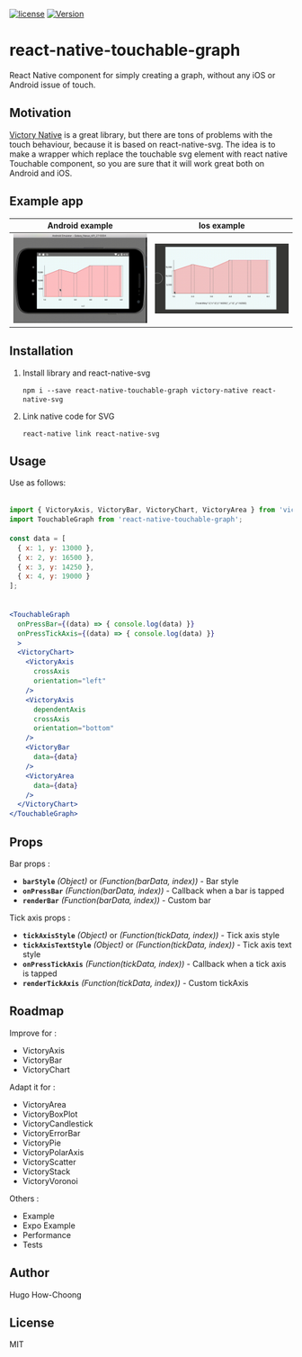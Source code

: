 [![license](https://img.shields.io/github/license/mashape/apistatus.svg)]()
[![Version](https://img.shields.io/npm/v/react-native-touchable-graph.svg)](https://www.npmjs.com/package/react-native-touchable-graph)

# react-native-touchable-graph

React Native component for simply creating a graph, without any iOS or Android issue of touch.

## Motivation

<a href="https://github.com/FormidableLabs/victory-native" target="_blank">Victory Native</a> is a great library, but there are tons of problems with the touch behaviour, because it is based on react-native-svg.
The idea is to make a wrapper which replace the touchable svg element with react native Touchable component, so you are sure that it will work great both on Android and iOS.

## Example app

Android example            |  Ios example
:-------------------------:|:-------------------------:
![](./AndroidGraph.gif?raw=true)  |  ![](./iosGraph.gif?raw=true)


## Installation

1. Install library and react-native-svg

	```
	npm i --save react-native-touchable-graph victory-native react-native-svg
	```
2. Link native code for SVG

	```
	react-native link react-native-svg
	```

## Usage

Use as follows:

```jsx

import { VictoryAxis, VictoryBar, VictoryChart, VictoryArea } from 'victory-native'
import TouchableGraph from 'react-native-touchable-graph';

const data = [
  { x: 1, y: 13000 },
  { x: 2, y: 16500 },
  { x: 3, y: 14250 },
  { x: 4, y: 19000 }
];


<TouchableGraph
  onPressBar={(data) => { console.log(data) }}
  onPressTickAxis={(data) => { console.log(data) }}
  >
  <VictoryChart>
    <VictoryAxis
      crossAxis
      orientation="left"
    />
    <VictoryAxis 
      dependentAxis
      crossAxis
      orientation="bottom"
    />
    <VictoryBar
      data={data}
    />
    <VictoryArea
      data={data}
    />
  </VictoryChart>
</TouchableGraph>
```

## Props

Bar props :

* **`barStyle`** _(Object)_ or _(Function(barData, index))_  - Bar style 
* **`onPressBar`** _(Function(barData, index))_ - Callback when a bar is tapped
* **`renderBar`** _(Function(barData, index))_ - Custom bar

Tick axis props :

* **`tickAxisStyle`** _(Object)_ or _(Function(tickData, index))_  - Tick axis style 
* **`tickAxisTextStyle`** _(Object)_ or _(Function(tickData, index))_  - Tick axis text style 
* **`onPressTickAxis`** _(Function(tickData, index))_ - Callback when a tick axis is tapped
* **`renderTickAxis`** _(Function(tickData, index))_ - Custom tickAxis


## Roadmap

Improve for : 
* VictoryAxis
* VictoryBar
* VictoryChart

Adapt it for : 
* VictoryArea
* VictoryBoxPlot
* VictoryCandlestick
* VictoryErrorBar
* VictoryPie
* VictoryPolarAxis
* VictoryScatter
* VictoryStack
* VictoryVoronoi

Others : 
* Example
* Expo Example
* Performance
* Tests


## Author

Hugo How-Choong

## License

MIT
